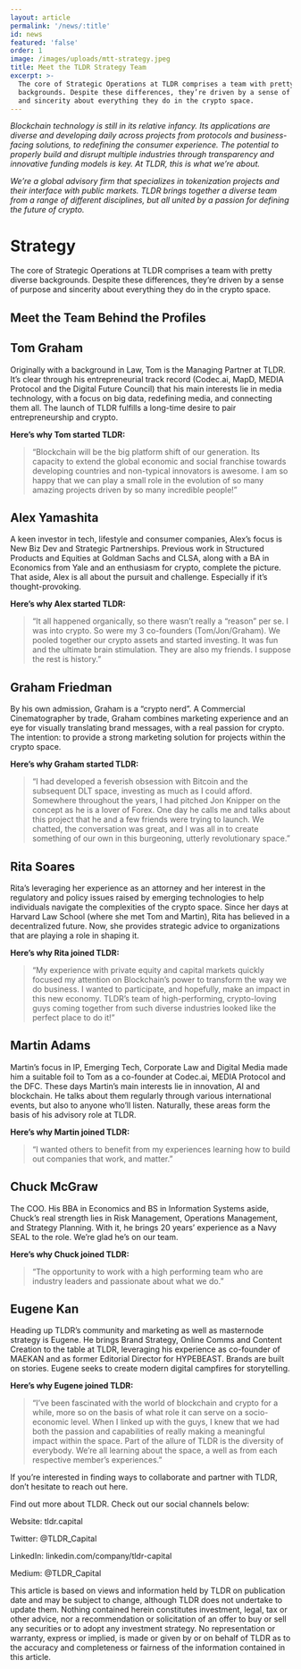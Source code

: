 ```yaml
---
layout: article
permalink: '/news/:title'
id: news
featured: 'false'
order: 1
image: /images/uploads/mtt-strategy.jpeg
title: Meet the TLDR Strategy Team
excerpt: >-
  The core of Strategic Operations at TLDR comprises a team with pretty diverse
  backgrounds. Despite these differences, they’re driven by a sense of purpose
  and sincerity about everything they do in the crypto space.
---
```

_Blockchain technology is still in its relative infancy. Its applications are diverse and developing daily across projects from protocols and business-facing solutions, to redefining the consumer experience. The potential to properly build and disrupt multiple industries through transparency and innovative funding models is key. At TLDR, this is what we’re about._

_We’re a global advisory firm that specializes in tokenization projects and their interface with public markets. TLDR brings together a diverse team from a range of different disciplines, but all united by a passion for defining the future of crypto._

# Strategy

The core of Strategic Operations at TLDR comprises a team with pretty diverse backgrounds. Despite these differences, they’re driven by a sense of purpose and sincerity about everything they do in the crypto space.

## Meet the Team Behind the Profiles

## Tom Graham

Originally with a background in Law, Tom is the Managing Partner at TLDR. It’s clear through his entrepreneurial track record (Codec.ai, MapD, MEDIA Protocol and the Digital Future Council) that his main interests lie in media technology, with a focus on big data, redefining media, and connecting them all. The launch of TLDR fulfills a long-time desire to pair entrepreneurship and crypto.

**Here’s why Tom started TLDR:**

> “Blockchain will be the big platform shift of our generation. Its capacity to extend the global economic and social franchise towards developing countries and non-typical innovators is awesome. I am so happy that we can play a small role in the evolution of so many amazing projects driven by so many incredible people!”

## Alex Yamashita

A keen investor in tech, lifestyle and consumer companies, Alex’s focus is New Biz Dev and Strategic Partnerships. Previous work in Structured Products and Equities at Goldman Sachs and CLSA, along with a BA in Economics from Yale and an enthusiasm for crypto, complete the picture. That aside, Alex is all about the pursuit and challenge. Especially if it’s thought-provoking.

**Here’s why Alex started TLDR:**

> “It all happened organically, so there wasn’t really a “reason” per se. I was into crypto. So were my 3 co-founders (Tom/Jon/Graham). We pooled together our crypto assets and started investing. It was fun and the ultimate brain stimulation. They are also my friends. I suppose the rest is history.”

## Graham Friedman

By his own admission, Graham is a “crypto nerd”. A Commercial Cinematographer by trade, Graham combines marketing experience and an eye for visually translating brand messages, with a real passion for crypto. The intention: to provide a strong marketing solution for projects within the crypto space.

**Here’s why Graham started TLDR:**

> “I had developed a feverish obsession with Bitcoin and the subsequent DLT space, investing as much as I could afford. Somewhere throughout the years, I had pitched Jon Knipper on the concept as he is a lover of Forex. One day he calls me and talks about this project that he and a few friends were trying to launch. We chatted, the conversation was great, and I was all in to create something of our own in this burgeoning, utterly revolutionary space.”

## Rita Soares

Rita’s leveraging her experience as an attorney and her interest in the regulatory and policy issues raised by emerging technologies to help individuals navigate the complexities of the crypto space. Since her days at Harvard Law School (where she met Tom and Martin), Rita has believed in a decentralized future. Now, she provides strategic advice to organizations that are playing a role in shaping it.

**Here’s why Rita joined TLDR:**

> “My experience with private equity and capital markets quickly focused my attention on Blockchain’s power to transform the way we do business. I wanted to participate, and hopefully, make an impact in this new economy. TLDR’s team of high-performing, crypto-loving guys coming together from such diverse industries looked like the perfect place to do it!”

## Martin Adams

Martin’s focus in IP, Emerging Tech, Corporate Law and Digital Media made him a suitable foil to Tom as a co-founder at Codec.ai, MEDIA Protocol and the DFC. These days Martin’s main interests lie in innovation, AI and blockchain. He talks about them regularly through various international events, but also to anyone who’ll listen. Naturally, these areas form the basis of his advisory role at TLDR.

**Here’s why Martin joined TLDR:**

> “I wanted others to benefit from my experiences learning how to build out companies that work, and matter.”

## Chuck McGraw

The COO. His BBA in Economics and BS in Information Systems aside, Chuck’s real strength lies in Risk Management, Operations Management, and Strategy Planning. With it, he brings 20 years’ experience as a Navy SEAL to the role. We’re glad he’s on our team.

**Here’s why Chuck joined TLDR:**

> “The opportunity to work with a high performing team who are industry leaders and passionate about what we do.”

## Eugene Kan

Heading up TLDR’s community and marketing as well as masternode strategy is Eugene. He brings Brand Strategy, Online Comms and Content Creation to the table at TLDR, leveraging his experience as co-founder of MAEKAN and as former Editorial Director for HYPEBEAST. Brands are built on stories. Eugene seeks to create modern digital campfires for storytelling.

**Here’s why Eugene joined TLDR:**

> “I’ve been fascinated with the world of blockchain and crypto for a while, more so on the basis of what role it can serve on a socio-economic level. When I linked up with the guys, I knew that we had both the passion and capabilities of really making a meaningful impact within the space. Part of the allure of TLDR is the diversity of everybody. We’re all learning about the space, a well as from each respective member’s experiences.”

If you’re interested in finding ways to collaborate and partner with TLDR, don’t hesitate to reach out here.

Find out more about TLDR. Check out our social channels below:

Website: tldr.capital

Twitter: @TLDR_Capital

LinkedIn: linkedin.com/company/tldr-capital

Medium: @TLDR_Capital

This article is based on views and information held by TLDR on publication date and may be subject to change, although TLDR does not undertake to update them. Nothing contained herein constitutes investment, legal, tax or other advice, nor a recommendation or solicitation of an offer to buy or sell any securities or to adopt any investment strategy. No representation or warranty, express or implied, is made or given by or on behalf of TLDR as to the accuracy and completeness or fairness of the information contained in this article.

